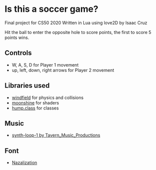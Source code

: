 # Is this a soccer game?

Final project for CS50 2020
Written in Lua using love2D
by Isaac Cruz

Hit the ball to enter the opposite hole to score points, the first to score 5 points wins.

## Controls
* W, A, S, D for Player 1 movement
* up, left, down, right arrows for Player 2 movement

## Libraries used
* [windfield](https://github.com/a327ex/windfield) for physics and collisions
* [moonshine](https://github.com/vrld/moonshine) for shaders
* [hump.class](https://github.com/vrld/hump) for classes
## Music
* [synth-loop-1 by Tavern_Music_Productions](https://freesound.org/people/Tavern_Music_Productions/sounds/520842/)
## Font
* [Nazalization](https://www.dafont.com/es/nasalization.font)
